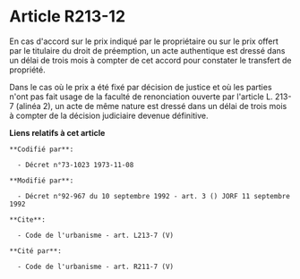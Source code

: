 # Article R213-12

En cas d'accord sur le prix indiqué par le propriétaire ou sur le prix offert par le titulaire du droit de préemption, un
acte authentique est dressé dans un délai de trois mois à compter de cet accord pour constater le transfert de propriété. 

Dans le cas où le prix a été fixé par décision de justice et où les parties n'ont pas fait usage de la faculté de
renonciation ouverte par l'article L. 213-7 (alinéa 2), un acte de même nature est dressé dans un délai de trois mois à
compter de la décision judiciaire devenue définitive.

**Liens relatifs à cet article**

	**Codifié par**:

	  - Décret n°73-1023 1973-11-08

	**Modifié par**:

	  - Décret n°92-967 du 10 septembre 1992 - art. 3 () JORF 11 septembre 1992

	**Cite**:

	  - Code de l'urbanisme - art. L213-7 (V)

	**Cité par**:

	  - Code de l'urbanisme - art. R211-7 (V)
